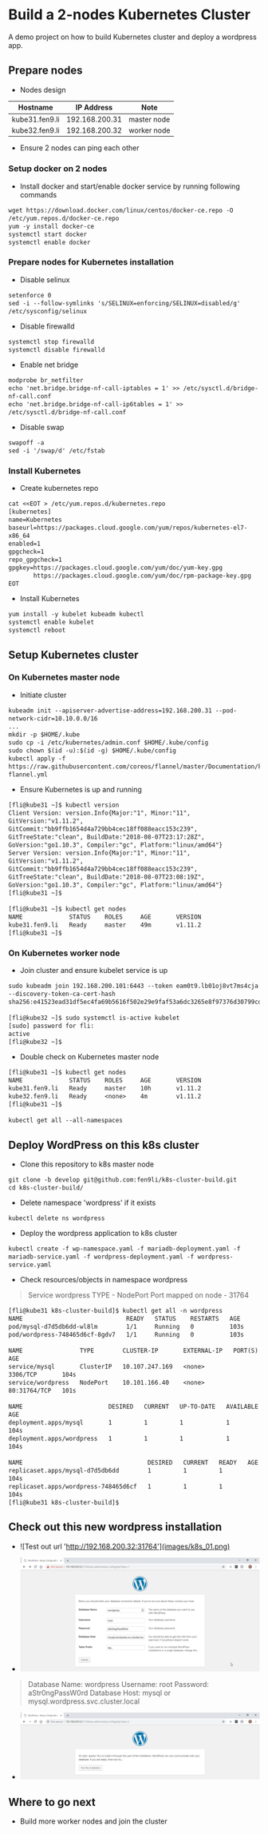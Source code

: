 # Build a 2-nodes Kubernetes Cluster
A demo project on how to build Kubernetes cluster and deploy a wordpress app. 

## Prepare nodes

* Nodes design

| Hostname | IP Address | Note|
| ---- | ---- | ---- |
| kube31.fen9.li | 192.168.200.31 |	master node |
| kube32.fen9.li | 192.168.200.32 |	worker node |

* Ensure 2 nodes can ping each other

### Setup docker on 2 nodes
* Install docker and start/enable docker service by running following commands
```
wget https://download.docker.com/linux/centos/docker-ce.repo -O /etc/yum.repos.d/docker-ce.repo
yum -y install docker-ce
systemctl start docker
systemctl enable docker
```

### Prepare nodes for Kubernetes installation
* Disable selinux
```
setenforce 0
sed -i --follow-symlinks 's/SELINUX=enforcing/SELINUX=disabled/g' /etc/sysconfig/selinux
```

* Disable firewalld
```
systemctl stop firewalld
systemctl disable firewalld
```

* Enable net bridge 
```
modprobe br_netfilter
echo 'net.bridge.bridge-nf-call-iptables = 1' >> /etc/sysctl.d/bridge-nf-call.conf
echo 'net.bridge.bridge-nf-call-ip6tables = 1' >> /etc/sysctl.d/bridge-nf-call.conf
```

* Disable swap
```
swapoff -a
sed -i '/swap/d' /etc/fstab
```

### Install Kubernetes

* Create kubernetes repo
```
cat <<EOT > /etc/yum.repos.d/kubernetes.repo
[kubernetes]
name=Kubernetes
baseurl=https://packages.cloud.google.com/yum/repos/kubernetes-el7-x86_64
enabled=1
gpgcheck=1
repo_gpgcheck=1
gpgkey=https://packages.cloud.google.com/yum/doc/yum-key.gpg
       https://packages.cloud.google.com/yum/doc/rpm-package-key.gpg
EOT
```

* Install Kubernetes
```
yum install -y kubelet kubeadm kubectl
systemctl enable kubelet
systemctl reboot
```

## Setup Kubernetes cluster
### On Kubernetes master node
* Initiate cluster
```
kubeadm init --apiserver-advertise-address=192.168.200.31 --pod-network-cidr=10.10.0.0/16
...
mkdir -p $HOME/.kube
sudo cp -i /etc/kubernetes/admin.conf $HOME/.kube/config
sudo chown $(id -u):$(id -g) $HOME/.kube/config
kubectl apply -f https://raw.githubusercontent.com/coreos/flannel/master/Documentation/kube-flannel.yml
```

* Ensure Kubernetes is up and running
```
[fli@kube31 ~]$ kubectl version
Client Version: version.Info{Major:"1", Minor:"11", GitVersion:"v1.11.2", GitCommit:"bb9ffb1654d4a729bb4cec18ff088eacc153c239", GitTreeState:"clean", BuildDate:"2018-08-07T23:17:28Z", GoVersion:"go1.10.3", Compiler:"gc", Platform:"linux/amd64"}
Server Version: version.Info{Major:"1", Minor:"11", GitVersion:"v1.11.2", GitCommit:"bb9ffb1654d4a729bb4cec18ff088eacc153c239", GitTreeState:"clean", BuildDate:"2018-08-07T23:08:19Z", GoVersion:"go1.10.3", Compiler:"gc", Platform:"linux/amd64"}
[fli@kube31 ~]$

[fli@kube31 ~]$ kubectl get nodes
NAME             STATUS    ROLES     AGE       VERSION
kube31.fen9.li   Ready     master    49m       v1.11.2
[fli@kube31 ~]$
``` 

### On Kubernetes worker node
* Join cluster and ensure kubelet service is up
```
sudo kubeadm join 192.168.200.101:6443 --token eam0t9.lb01oj8vt7ms4cja --discovery-token-ca-cert-hash sha256:e41523ead31df5ec4fa69b5616f502e29e9faf53a6dc3265e8f97376d30799cd

[fli@kube32 ~]$ sudo systemctl is-active kubelet
[sudo] password for fli:
active
[fli@kube32 ~]$
```

* Double check on Kubernetes master node
```
[fli@kube31 ~]$ kubectl get nodes
NAME             STATUS    ROLES     AGE       VERSION
kube31.fen9.li   Ready     master    10h       v1.11.2
kube32.fen9.li   Ready     <none>    4m        v1.11.2
[fli@kube31 ~]$

kubectl get all --all-namespaces
```

## Deploy WordPress on this k8s cluster
* Clone this repository to k8s master node
```
git clone -b develop git@github.com:fen9li/k8s-cluster-build.git
cd k8s-cluster-build/
```

* Delete namespace 'wordpress' if it exists
```
kubectl delete ns wordpress
```

* Deploy the wordpress application to k8s cluster
```
kubectl create -f wp-namespace.yaml -f mariadb-deployment.yaml -f mariadb-service.yaml -f wordpress-deployment.yaml -f wordpress-service.yaml
```

* Check resources/objects in namespace wordpress
> Service wordpress TYPE - NodePort
> Port mapped on node - 31764

```
[fli@kube31 k8s-cluster-build]$ kubectl get all -n wordpress
NAME                             READY   STATUS    RESTARTS   AGE
pod/mysql-d7d5db6dd-wl8lm        1/1     Running   0          103s
pod/wordpress-748465d6cf-8gdv7   1/1     Running   0          103s

NAME                TYPE        CLUSTER-IP       EXTERNAL-IP   PORT(S)        AGE
service/mysql       ClusterIP   10.107.247.169   <none>        3306/TCP       104s
service/wordpress   NodePort    10.101.166.40    <none>        80:31764/TCP   101s

NAME                        DESIRED   CURRENT   UP-TO-DATE   AVAILABLE   AGE
deployment.apps/mysql       1         1         1            1           104s
deployment.apps/wordpress   1         1         1            1           104s

NAME                                   DESIRED   CURRENT   READY   AGE
replicaset.apps/mysql-d7d5db6dd        1         1         1       104s
replicaset.apps/wordpress-748465d6cf   1         1         1       104s
[fli@kube31 k8s-cluster-build]$
```

## Check out this new wordpress installation 
* ![Test out url 'http://192.168.200.32:31764'](images/k8s_01.png)

* ![Enter below when prompt](images/k8s_02.png) 
> Database Name: wordpress
> Username: root
> Password: aStr0ngPassW0rd
> Database Host: mysql or mysql.wordpress.svc.cluster.local

* ![wordpress web container can consume mysql service](images/k8s_03.png)

## Where to go next
* Build more worker nodes and join the cluster
